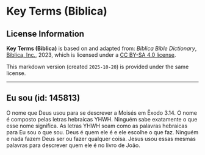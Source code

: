 # Key Terms (Biblica)

## License Information

**Key Terms (Biblica)** is based on and adapted from: _Biblica Bible Dictionary_, [Biblica, Inc.](https://www.biblica.com/), 2023, which is licensed under a [CC BY-SA 4.0 license](https://creativecommons.org/licenses/by-sa/4.0/legalcode.en).

This markdown version (created `2025-10-20`) is provided under the same license.



--------------------------------

## Eu sou (id: 145813)

O nome que Deus usou para se descrever a Moisés em Êxodo 3\.14\. O nome é composto pelas letras hebraicas YHWH. Ninguém sabe exatamente o que esse nome significa. As letras YHWH soam como as palavras hebraicas para Eu sou o que sou. Deus é quem ele é e ele escolhe o que faz. Ninguém e nada fazem Deus ser ou fazer qualquer coisa. Jesus usou essas mesmas palavras para descrever quem ele é no livro de João.


